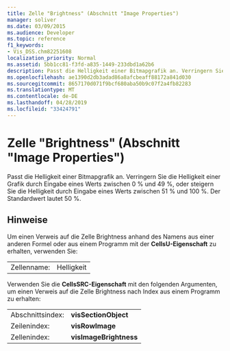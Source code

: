 ```yaml
---
title: Zelle "Brightness" (Abschnitt "Image Properties")
manager: soliver
ms.date: 03/09/2015
ms.audience: Developer
ms.topic: reference
f1_keywords:
- Vis_DSS.chm82251608
localization_priority: Normal
ms.assetid: 5bb1cc81-f3fd-a835-1449-233dbd1a62b6
description: Passt die Helligkeit einer Bitmapgrafik an. Verringern Sie die Helligkeit einer Grafik durch Eingabe eines Werts zwischen 0 % und 49 %, oder steigern Sie die Helligkeit durch Eingabe eines Werts zwischen 51 % und 100 %. Der Standardwert lautet 50 %.
ms.openlocfilehash: ae1390d2db3adad86a8afcbeaff88172a841d030
ms.sourcegitcommit: 8657170d071f9bcf680aba50b9c07f2a4fb82283
ms.translationtype: MT
ms.contentlocale: de-DE
ms.lasthandoff: 04/28/2019
ms.locfileid: "33424791"
---
```

# <a name="brightness-cell-image-properties-section"></a>Zelle "Brightness" (Abschnitt "Image Properties")

Passt die Helligkeit einer Bitmapgrafik an. Verringern Sie die Helligkeit einer Grafik durch Eingabe eines Werts zwischen 0 % und 49 %, oder steigern Sie die Helligkeit durch Eingabe eines Werts zwischen 51 % und 100 %. Der Standardwert lautet 50 %.
  
## <a name="remarks"></a>Hinweise

Um einen Verweis auf die Zelle Brightness anhand des Namens aus einer anderen Formel oder aus einem Programm mit der **CellsU-Eigenschaft** zu erhalten, verwenden Sie: 
  
|||
|:-----|:-----|
| Zellenname:  <br/> | Helligkeit  <br/> |
   
Verwenden Sie die **CellsSRC-Eigenschaft** mit den folgenden Argumenten, um einen Verweis auf die Zelle Brightness nach Index aus einem Programm zu erhalten: 
  
|||
|:-----|:-----|
| Abschnittsindex:  <br/> |**visSectionObject** <br/> |
| Zeilenindex:  <br/> |**visRowImage** <br/> |
| Zellenindex:  <br/> |**visImageBrightness** <br/> |
   

